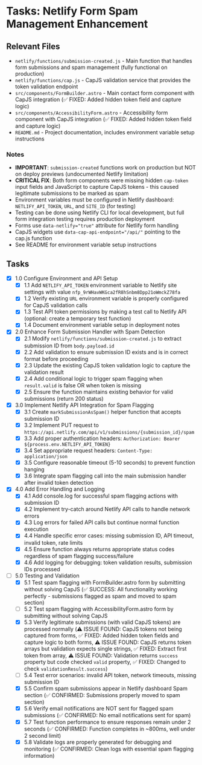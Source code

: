 # Tasks: Netlify Form Spam Management Enhancement

## Relevant Files

- `netlify/functions/submission-created.js` - Main function that handles form submissions and spam management (fully functional on production)
- `netlify/functions/cap.js` - CapJS validation service that provides the token validation endpoint
- `src/components/FormBuilder.astro` - Main contact form component with CapJS integration (✅ FIXED: Added hidden token field and capture logic)
- `src/components/AccessibilityForm.astro` - Accessibility form component with CapJS integration (✅ FIXED: Added hidden token field and capture logic)
- `README.md` - Project documentation, includes environment variable setup instructions

### Notes

- **IMPORTANT**: `submission-created` functions work on production but NOT on deploy previews (undocumented Netlify limitation)
- **CRITICAL FIX**: Both form components were missing hidden `cap-token` input fields and JavaScript to capture CapJS tokens - this caused legitimate submissions to be marked as spam
- Environment variables must be configured in Netlify dashboard: `NETLIFY_API_TOKEN`, `URL`, and `SITE_ID` (for testing)
- Testing can be done using Netlify CLI for local development, but full form integration testing requires production deployment
- Forms use `data-netlify="true"` attribute for Netlify form handling
- CapJS widgets use `data-cap-api-endpoint="/api/"` pointing to the cap.js function
- See README for environment variable setup instructions

## Tasks

- [x] 1.0 Configure Environment and API Setup
  - [x] 1.1 Add `NETLIFY_API_TOKEN` environment variable to Netlify site settings with value `nfp_9rWHavWKGca2fR8hSnbm8Dpp21oWmckZ78fa`
  - [x] 1.2 Verify existing `URL` environment variable is properly configured for CapJS validation calls
  - [x] 1.3 Test API token permissions by making a test call to Netlify API (optional: create a temporary test function)
  - [x] 1.4 Document environment variable setup in deployment notes

- [x] 2.0 Enhance Form Submission Handler with Spam Detection
  - [x] 2.1 Modify `netlify/functions/submission-created.js` to extract submission ID from `body.payload.id`
  - [x] 2.2 Add validation to ensure submission ID exists and is in correct format before proceeding
  - [x] 2.3 Update the existing CapJS token validation logic to capture the validation result
  - [x] 2.4 Add conditional logic to trigger spam flagging when `result.valid` is false OR when token is missing
  - [x] 2.5 Ensure the function maintains existing behavior for valid submissions (return 200 status)

- [x] 3.0 Implement Netlify API Integration for Spam Flagging
  - [x] 3.1 Create `markSubmissionAsSpam()` helper function that accepts submission ID
  - [x] 3.2 Implement PUT request to `https://api.netlify.com/api/v1/submissions/{submission_id}/spam`
  - [x] 3.3 Add proper authentication headers: `Authorization: Bearer ${process.env.NETLIFY_API_TOKEN}`
  - [x] 3.4 Set appropriate request headers: `Content-Type: application/json`
  - [x] 3.5 Configure reasonable timeout (5-10 seconds) to prevent function hanging
  - [x] 3.6 Integrate spam flagging call into the main submission handler after invalid token detection

- [x] 4.0 Add Error Handling and Logging
  - [x] 4.1 Add console.log for successful spam flagging actions with submission ID
  - [x] 4.2 Implement try-catch around Netlify API calls to handle network errors
  - [x] 4.3 Log errors for failed API calls but continue normal function execution
  - [x] 4.4 Handle specific error cases: missing submission ID, API timeout, invalid token, rate limits
  - [x] 4.5 Ensure function always returns appropriate status codes regardless of spam flagging success/failure
  - [x] 4.6 Add logging for debugging: token validation results, submission IDs processed

- [ ] 5.0 Testing and Validation
  - [x] 5.1 Test spam flagging with FormBuilder.astro form by submitting without solving CapJS (✅ SUCCESS: All functionality working perfectly - submissions flagged as spam and moved to spam section)
  - [ ] 5.2 Test spam flagging with AccessibilityForm.astro form by submitting without solving CapJS
  - [x] 5.3 Verify legitimate submissions (with valid CapJS tokens) are processed normally (⚠️ ISSUE FOUND: CapJS tokens not being captured from forms, ✅ FIXED: Added hidden token fields and capture logic to both forms, ⚠️ ISSUE FOUND: CapJS returns token arrays but validation expects single strings, ✅ FIXED: Extract first token from array, ⚠️ ISSUE FOUND: Validation returns `success` property but code checked `valid` property, ✅ FIXED: Changed to check `validationResult.success`)
  - [ ] 5.4 Test error scenarios: invalid API token, network timeouts, missing submission ID
  - [x] 5.5 Confirm spam submissions appear in Netlify dashboard Spam section (✅ CONFIRMED: Submissions properly moved to spam section)
  - [x] 5.6 Verify email notifications are NOT sent for flagged spam submissions (✅ CONFIRMED: No email notifications sent for spam)
  - [x] 5.7 Test function performance to ensure responses remain under 2 seconds (✅ CONFIRMED: Function completes in ~800ms, well under 2 second limit)
  - [x] 5.8 Validate logs are properly generated for debugging and monitoring (✅ CONFIRMED: Clean logs with essential spam flagging information)
